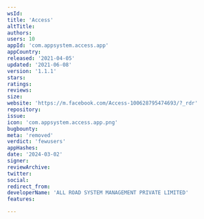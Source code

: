 ```yaml
---
wsId: 
title: 'Access'
altTitle: 
authors: 
users: 10
appId: 'com.appsystem.access.app'
appCountry: 
released: '2021-04-05'
updated: '2021-06-08'
version: '1.1.1'
stars: 
ratings: 
reviews: 
size: 
website: 'https://m.facebook.com/Access-100628795474693/?_rdr'
repository: 
issue: 
icon: 'com.appsystem.access.app.png'
bugbounty: 
meta: 'removed'
verdict: 'fewusers'
appHashes: 
date: '2024-03-02'
signer: 
reviewArchive: 
twitter: 
social: 
redirect_from: 
developerName: 'ALL ROAD SYSTEM MANAGEMENT PRIVATE LIMITED'
features: 

---
```


